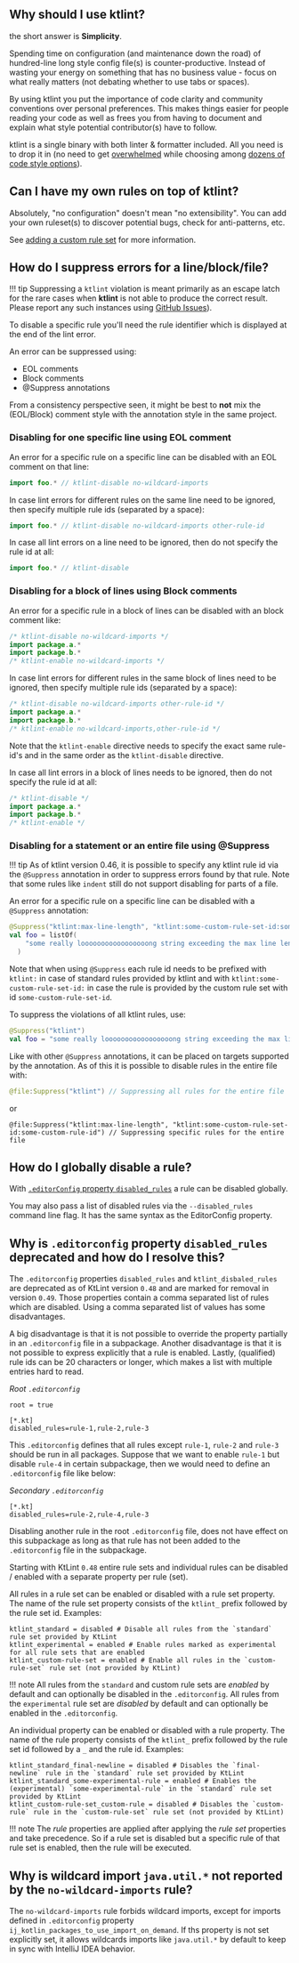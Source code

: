 ## Why should I use ktlint?

the short answer is **Simplicity**.

Spending time on configuration (and maintenance down the road) of hundred-line long style config file(s) is counter-productive. Instead of wasting your energy on something that has no business value - focus on what really matters (not debating whether to use tabs or spaces).

By using ktlint you put the importance of code clarity and community conventions over personal preferences. This makes things easier for people reading your code as well as frees you from having to document and explain what style potential contributor(s) have to follow.

ktlint is a single binary with both linter & formatter included. All you need is to drop it in (no need to get [overwhelmed](https://en.wikipedia.org/wiki/Decision_fatigue) while choosing among [dozens of code style options](https://checkstyle.sourceforge.net/checks.html)).

## Can I have my own rules on top of ktlint?

Absolutely, "no configuration" doesn't mean "no extensibility". You can add your own ruleset(s) to discover potential bugs, check for anti-patterns, etc.

See [adding a custom rule set](../api/custom-rule-set/) for more information.

## How do I suppress errors for a line/block/file?

!!! tip
    Suppressing a `ktlint` violation is meant primarily as an escape latch for the rare cases when **ktlint** is not able to produce the correct result. Please report any such instances using [GitHub Issues](https://github.com/pinterest/ktlint/issues)).

To disable a specific rule you'll need the rule identifier which is displayed at the end of the lint error.

An error can be suppressed using:

* EOL comments
* Block comments
* @Suppress annotations

From a consistency perspective seen, it might be best to **not** mix the (EOL/Block) comment style with the annotation style in the same project.

### Disabling for one specific line using EOL comment

An error for a specific rule on a specific line can be disabled with an EOL comment on that line:

```kotlin
import foo.* // ktlint-disable no-wildcard-imports
```

In case lint errors for different rules on the same line need to be ignored, then specify multiple rule ids (separated by a space):

```kotlin
import foo.* // ktlint-disable no-wildcard-imports other-rule-id
```

In case all lint errors on a line need to be ignored, then do not specify the rule id at all:

```kotlin
import foo.* // ktlint-disable
```

### Disabling for a block of lines using Block comments

An error for a specific rule in a block of lines can be disabled with an block comment like:

```kotlin
/* ktlint-disable no-wildcard-imports */
import package.a.*
import package.b.*
/* ktlint-enable no-wildcard-imports */
```

In case lint errors for different rules in the same block of lines need to be ignored, then specify multiple rule ids (separated by a space):

```kotlin
/* ktlint-disable no-wildcard-imports other-rule-id */
import package.a.*
import package.b.*
/* ktlint-enable no-wildcard-imports,other-rule-id */
```

Note that the `ktlint-enable` directive needs to specify the exact same rule-id's and in the same order as the `ktlint-disable` directive.

In case all lint errors in a block of lines needs to be ignored, then do not specify the rule id at all:

```kotlin
/* ktlint-disable */
import package.a.*
import package.b.*
/* ktlint-enable */
```

### Disabling for a statement or an entire file using @Suppress

!!! tip
    As of ktlint version 0.46, it is possible to specify any ktlint rule id via the `@Suppress` annotation in order to suppress errors found by that rule. Note that some rules like `indent` still do not support disabling for parts of a file.

An error for a specific rule on a specific line can be disabled with a `@Suppress` annotation:

```kotlin
@Suppress("ktlint:max-line-length", "ktlint:some-custom-rule-set-id:some-custom-rule-id")
val foo = listOf(
    "some really looooooooooooooooong string exceeding the max line length",
  )
```

Note that when using `@Suppress` each rule id needs to be prefixed with `ktlint:` in case of standard rules provided by ktlint and with `ktlint:some-custom-rule-set-id:` in case the rule is provided by the custom rule set with id `some-custom-rule-set-id`. 

To suppress the violations of all ktlint rules, use:
```kotlin
@Suppress("ktlint")
val foo = "some really looooooooooooooooong string exceeding the max line length"
```

Like with other `@Suppress` annotations, it can be placed on targets supported by the annotation. As of this it is possible to disable rules in the entire file with:
```kotlin
@file:Suppress("ktlint") // Suppressing all rules for the entire file
```
or
```
@file:Suppress("ktlint:max-line-length", "ktlint:some-custom-rule-set-id:some-custom-rule-id") // Suppressing specific rules for the entire file
```

## How do I globally disable a rule?
With [`.editorConfig` property `disabled_rules`](../rules/configuration-ktlint#disabled-rules) a rule can be disabled globally.

You may also pass a list of disabled rules via the `--disabled_rules` command line flag. It has the same syntax as the EditorConfig property.


## Why is `.editorconfig` property `disabled_rules` deprecated and how do I resolve this?
The `.editorconfig` properties `disabled_rules` and `ktlint_disbaled_rules` are deprecated as of KtLint version `0.48` and are marked for removal in version `0.49`. Those properties contain a comma separated list of rules which are disabled. Using a comma separated list of values has some disadvantages.

A big disadvantage is that it is not possible to override the property partially in an `.editorconfig` file in a subpackage. Another disadvantage is that it is not possible to express explicitly that a rule is enabled. Lastly, (qualified) rule ids can be 20 characters or longer, which makes a list with multiple entries hard to read.

*Root `.editorconfig`*
```editorconfig
root = true

[*.kt]
disabled_rules=rule-1,rule-2,rule-3
```
This `.editorconfig` defines that all rules except `rule-1`, `rule-2` and `rule-3` should be run in all packages. Suppose that we want to enable `rule-1` but disable `rule-4` in certain subpackage, then we would need to define an `.editorconfig` file like below:

*Secondary `.editorconfig`*
```editorconfig
[*.kt]
disabled_rules=rule-2,rule-4,rule-3
```
Disabling another rule in the root `.editorconfig` file, does not have effect on this subpackage as long as that rule has not been added to the `.editorconfig` file in the subpackage. 

Starting with KtLint `0.48` entire rule sets and individual rules can be disabled / enabled with a separate property per rule (set). 

All rules in a rule set can be enabled or disabled with a rule set property. The name of the rule set property consists of the `ktlint_` prefix followed by the rule set id. Examples:
```editorconfig
ktlint_standard = disabled # Disable all rules from the `standard` rule set provided by KtLint
ktlint_experimental = enabled # Enable rules marked as experimental for all rule sets that are enabled
ktlint_custom-rule-set = enabled # Enable all rules in the `custom-rule-set` rule set (not provided by KtLint)
```

!!! note
    All rules from the `standard` and custom rule sets are *enabled* by default and can optionally be disabled in the `.editorconfig`. All rules from the `experimental` rule set are *disabled* by default and can optionally be enabled in the `.editorconfig`.

An individual property can be enabled or disabled with a rule property. The name of the rule property consists of the `ktlint_` prefix followed by the rule set id followed by a `_` and the rule id. Examples:
```editorconfig
ktlint_standard_final-newline = disabled # Disables the `final-newline` rule in the `standard` rule set provided by KtLint
ktlint_standard_some-experimental-rule = enabled # Enables the (experimental) `some-experimental-rule` in the `standard` rule set provided by KtLint
ktlint_custom-rule-set_custom-rule = disabled # Disables the `custom-rule` rule in the `custom-rule-set` rule set (not provided by KtLint)
```

!!! note
    The *rule* properties are applied after applying the *rule set* properties and take precedence. So if a rule set is disabled but a specific rule of that rule set is enabled, then the rule will be executed.  

## Why is wildcard import `java.util.*` not reported by the `no-wildcard-imports` rule?

The `no-wildcard-imports` rule forbids wildcard imports, except for imports defined in `.editorconfig` property `ij_kotlin_packages_to_use_import_on_demand`. If ths property is not set explicitly set, it allows wildcards imports like `java.util.*` by default to keep in sync with IntelliJ IDEA behavior.
